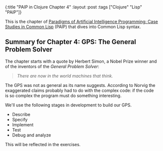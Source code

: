 {:title "PAIP in Clojure Chapter 4"
:layout :post
:tags ["Clojure" "Lisp" "PAIP"]}

This is the chapter of [Paradigms of Artificial Intelligence Programming: Case Studies in Common Lisp](http://amzn.to/29CsgBt) (PAIP) that dives into Common Lisp syntax.

## Summary for Chapter 4: GPS: The General Problem Solver

The chapter starts with a quote by Herbert Simon, a Nobel Prize winner and of the inventors of the *General Problem Solver*:

>*There are now in the world machines that think.*

The GPS was not as general as its name suggests.
According to Norvig the exaggerated claims probably had to do with the complex code: if the code is so complex the program must do something interesting.

We'll use the following stages in development to build our GPS.

- Describe
- Specify
- Implement
- Test
- Debug and analyze

This will be reflected in the exercises.

